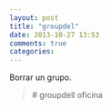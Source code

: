 ```yaml
---
layout: post
title: "groupdel"
date: 2013-10-27 13:53
comments: true
categories: 
---
```

Borrar un grupo.

>\# groupdell oficina

